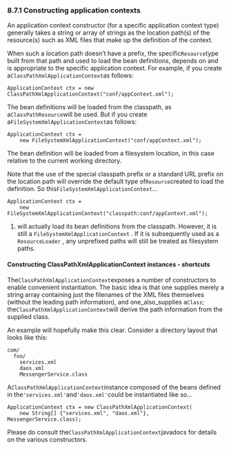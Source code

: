 ### 8.7.1 Constructing application contexts

An application context constructor \(for a specific application context type\) generally takes a string or array of strings as the location path\(s\) of the resource\(s\) such as XML files that make up the definition of the context.

When such a location path doesn’t have a prefix, the specific`Resource`type built from that path and used to load the bean definitions, depends on and is appropriate to the specific application context. For example, if you create a`ClassPathXmlApplicationContext`as follows:

```
ApplicationContext ctx = new ClassPathXmlApplicationContext("conf/appContext.xml");
```

The bean definitions will be loaded from the classpath, as a`ClassPathResource`will be used. But if you create a`FileSystemXmlApplicationContext`as follows:

```
ApplicationContext ctx =
    new FileSystemXmlApplicationContext("conf/appContext.xml");
```

The bean definition will be loaded from a filesystem location, in this case relative to the current working directory.

Note that the use of the special classpath prefix or a standard URL prefix on the location path will override the default type of`Resource`created to load the definition. So this`FileSystemXmlApplicationContext`…​

```
ApplicationContext ctx =
    new FileSystemXmlApplicationContext("classpath:conf/appContext.xml");
```

1. will actually load its bean definitions from the classpath. However, it is still a
   `FileSystemXmlApplicationContext`
   . If it is subsequently used as a
   `ResourceLoader`
   , any unprefixed paths will still be treated as filesystem paths.

#### Constructing ClassPathXmlApplicationContext instances - shortcuts

The`ClassPathXmlApplicationContext`exposes a number of constructors to enable convenient instantiation. The basic idea is that one supplies merely a string array containing just the filenames of the XML files themselves \(without the leading path information\), and one_also_supplies a`Class`; the`ClassPathXmlApplicationContext`will derive the path information from the supplied class.

An example will hopefully make this clear. Consider a directory layout that looks like this:

```
com/
  foo/
	services.xml
	daos.xml
    MessengerService.class
```

A`ClassPathXmlApplicationContext`instance composed of the beans defined in the`'services.xml'`and`'daos.xml'`could be instantiated like so…​

```
ApplicationContext ctx = new ClassPathXmlApplicationContext(
    new String[] {"services.xml", "daos.xml"}, MessengerService.class);
```

Please do consult the`ClassPathXmlApplicationContext`javadocs for details on the various constructors.

